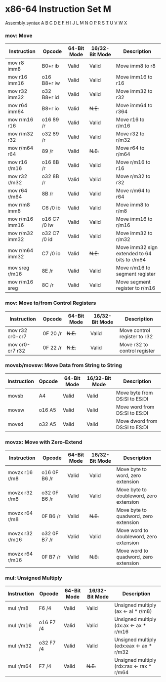 x86-64 Instruction Set M
========================

[Assembly syntax](AssemblyX64.md)
[A](AssemblyX64A.md) [B](AssemblyX64B.md) [C](AssemblyX64C.md)
[D](AssemblyX64D.md) [E](AssemblyX64E.md) [F](AssemblyX64F.md)
[H](AssemblyX64H.md) [I](AssemblyX64I.md) [J](AssemblyX64J.md)
[L](AssemblyX64L.md) M [N](AssemblyX64N.md)
[O](AssemblyX64O.md) [P](AssemblyX64P.md) [R](AssemblyX64R.md)
[S](AssemblyX64S.md) [T](AssemblyX64T.md) [U](AssemblyX64U.md)
[V](AssemblyX64V.md) [W](AssemblyX64W.md) [X](AssemblyX64X.md)

### mov: Move

| Instruction     | Opcode       | 64-Bit Mode | 16/32-Bit Mode | Description                    |
| --------------- | ------------ | ----------- | -------------- | ------------------------------ |
| mov r8 imm8     | B0+r ib      | Valid       | Valid          | Move imm8 to r8                |
| mov r16 imm16   | o16 B8+r iw  | Valid       | Valid          | Move imm16 to r16              |
| mov r32 imm32   | o32 B8+r id  | Valid       | Valid          | Move imm32 to r32              |
| mov r64 imm64   | B8+r io      | Valid       | ~~N.E.~~       | Move imm64 to r364             |
| mov r/m16 r16   | o16 89 /r    | Valid       | Valid          | Move r16 to r/m16              |
| mov r/m32 r32   | o32 89 /r    | Valid       | Valid          | Move r32 to r/m32              |
| mov r/m64 r64   | 89 /r        | Valid       | ~~N.E.~~       | Move r64 to r/m64              |
| mov r16 r/m16   | o16 8B /r    | Valid       | Valid          | Move r/m16 to r16              |
| mov r32 r/m32   | o32 8B /r    | Valid       | Valid          | Move r/m32 to r32              |
| mov r64 r/m64   | 8B /r        | Valid       | Valid          | Move r/m64 to r64              |
| mov r/m8 imm8   | C6 /0 ib     | Valid       | Valid          | Move imm8 to r/m8              |
| mov r/m16 imm16 | o16 C7 /0 iw | Valid       | Valid          | Move imm16 to r/m16            |
| mov r/m32 imm32 | o32 C7 /0 id | Valid       | Valid          | Move imm32 to r/m32            |
| mov r/m64 imm32 | C7 /0 io     | Valid       | ~~N.E.~~       | Move imm32 sign extended to 64 bits to r/m64 |
| mov sreg r/m16  | 8E /r        | Valid       | Valid          | Move r/m16 to segment register |
| mov r/m16 sreg  | 8C /r        | Valid       | Valid          | Move segment register to r/m16 |

### mov: Move to/from Control Registers

| Instruction     | Opcode       | 64-Bit Mode | 16/32-Bit Mode | Description                    |
| --------------- | ------------ | ----------- | -------------- | ------------------------------ |
| mov r32 cr0-cr7 | 0F 20 /r     | ~~N.E.~~    | Valid          | Move control register to r32   |
| mov cr0-cr7 r32 | 0F 22 /r     | ~~N.E.~~    | Valid          | Move r32 to control register   |

### movsb/movsw: Move Data from String to String

| Instruction | Opcode | 64-Bit Mode | 16/32-Bit Mode | Description                    |
| ----------- | ------ | ----------- | -------------- | ------------------------------ |
| movsb       | A4     | Valid       | Valid          | Move byte from DS:SI to ES:DI  |
| movsw       | o16 A5 | Valid       | Valid          | Move word from DS:SI to ES:DI  |
| movsd       | o32 A5 | Valid       | Valid          | Move dword from DS:SI to ES:DI |

### movzx: Move with Zero-Extend

| Instruction     | Opcode       | 64-Bit Mode | 16/32-Bit Mode | Description                             |
| --------------- | ------------ | ----------- | -------------- | --------------------------------------- |
| movzx r16 r/m8  | o16 0F B6 /r | Valid       | Valid          | Move byte to word, zero extension       |
| movzx r32 r/m8  | o32 0F B6 /r | Valid       | Valid          | Move byte to doubleword, zero extension |
| movzx r64 r/m8  | 0F B6 /r     | Valid       | ~~N.E.~~       | Move byte to quadword, zero extension   |
| movzx r32 r/m16 | o32 0F B7 /r | Valid       | Valid          | Move word to doubleword, zero extension |
| movzx r64 r/m16 | 0F B7 /r     | Valid       | ~~N.E.~~       | Move word to quadword, zero extension   |

### mul: Unsigned Multiply

| Instruction | Opcode     | 64-Bit Mode | 16/32-Bit Mode | Description                               |
| ----------- | ---------- | ----------- | -------------- |------------------------------------------ |
| mul r/m8    | F6 /4      | Valid       | Valid          | Unsigned multiply (ax <- al * r/m8)       |
| mul r/m16   | o16 F7 /4  | Valid       | Valid          | Unsigned multiply (dx:ax <- ax * r/m16    |
| mul r/m32   | o32 F7 /4  | Valid       | Valid          | Unsigned multiply (edx:eax <- ax * r/m32  |
| mul r/m64   | F7 /4      | Valid       | ~~N.E.~~       | Unsigned multiply (rdx:rax <- rax * r/m64 |
